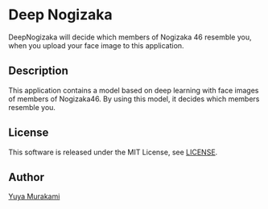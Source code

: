 Deep Nogizaka
====
DeepNogizaka will decide which members of Nogizaka 46 resemble you, when you upload your face image to this application.

## Description

This application contains a model based on deep learning with face images of members of Nogizaka46. By using this model, it decides which members resemble you.

## License

This software is released under the MIT License, see [LICENSE](https://github.com/YuyaMurakami/DeepNogizaka/blob/master/LICENSE).

## Author

[Yuya Murakami](https://twitter.com/yu8muraka3)
